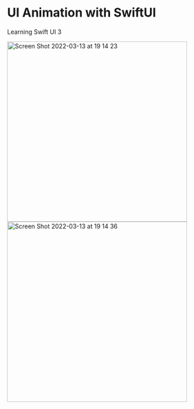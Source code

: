 # UI Animation with SwiftUI

Learning Swift UI 3


<img width="418" alt="Screen Shot 2022-03-13 at 19 14 23" src="https://user-images.githubusercontent.com/9380512/158068890-644c10f2-a20b-4059-a283-437dae0d509c.png">
<img width="418" alt="Screen Shot 2022-03-13 at 19 14 36" src="https://user-images.githubusercontent.com/9380512/158068901-35d07170-4b4c-4b7e-939e-3cc10c825bc8.png">
